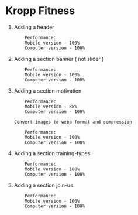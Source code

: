 # Kropp Fitness

1.  Adding a header

        	Performance:
        	Mobile version - 100%
        	Computer version - 100%

2.  Adding a section banner ( not slider )

        	Performance:
        	Mobile version - 100%
        	Computer version - 100%

3.  Adding a section motivation

        	Performance:
        	Mobile version - 88%
        	Computer version - 100%

        Convert images to webp format and compression

            Performance:
        	Mobile version - 100%
        	Computer version - 100%

4.  Adding a section training-types

        	Performance:
        	Mobile version - 100%
        	Computer version - 100%

5.  Adding a section join-us

        	Performance:
        	Mobile version - 100%
        	Computer version - 100%
